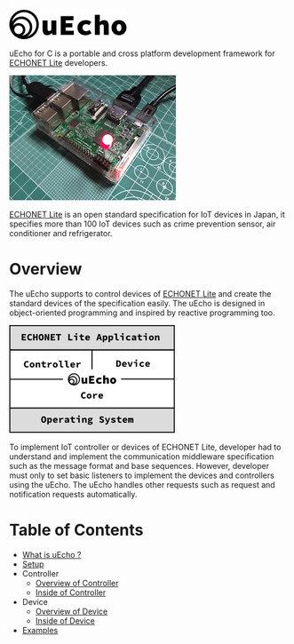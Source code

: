 ![logo](doc/img/logo.png)

uEcho for C is a portable and cross platform development framework for [ECHONET Lite][enet] developers.

![RaspberyPi](doc/img/example_raspberry_pi.jpg)

[ECHONET Lite][enet] is an open standard specification for IoT devices in Japan, it specifies more than 100 IoT devices such as crime prevention sensor, air conditioner and refrigerator.
# Overview

The uEcho supports to control devices of [ECHONET Lite][enet] and create the standard devices of the specification easily. The uEcho is designed in object-oriented programming and inspired by reactive programming too.

![framwork](doc/img/framework.png)

To implement IoT controller or devices of ECHONET Lite, developer had to understand and implement the communication middleware specification such as the message format and base sequences. However, developer must only to set basic listeners to implement the devices and controllers using the uEcho. The uEcho handles other requests such as request and notification requests automatically.

# Table of Contents

- [What is uEcho ?](doc/overview.md)
- [Setup](doc/setup.md)
- Controller
  - [Overview of Controller](doc/controller_overview.md)
  - [Inside of Controller](doc/controller_inside.md)
- Device
  - [Overview of Device](doc/device_overview.md)
  - [Inside of Device](doc/device_inside.md)
- [Examples](doc/examples.md)

[enet]:http://echonet.jp/english/
